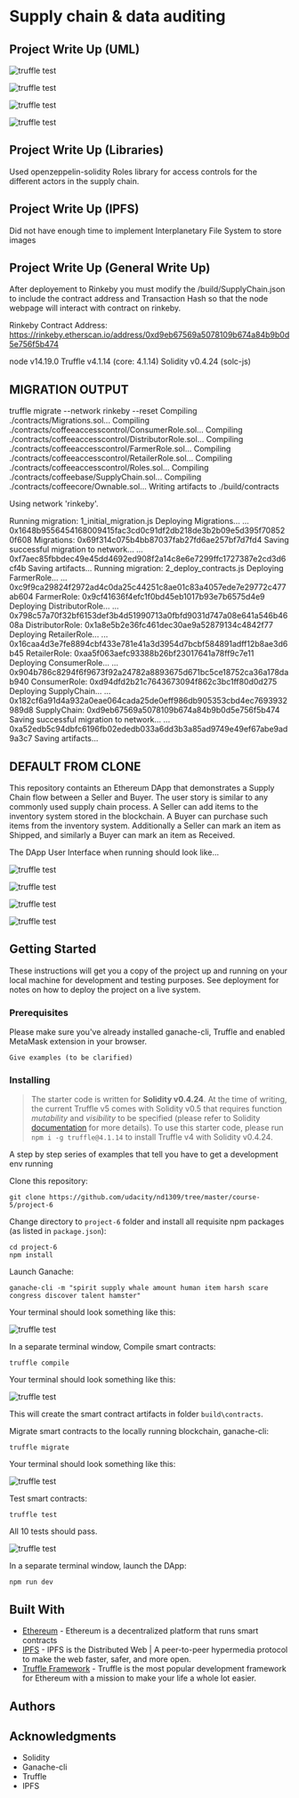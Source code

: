 # Supply chain & data auditing

## Project Write Up (UML)

![truffle test](images/ActivityDiagram.png)

![truffle test](images/SequenceDiagram.png)

![truffle test](images/StateDiagram.png)

![truffle test](images/DataModelDiagram.png)

## Project Write Up (Libraries)
Used openzeppelin-solidity Roles library for access controls for the different actors in the supply chain.

## Project Write Up (IPFS)
Did not have enough time to implement Interplanetary File System to store images

## Project Write Up (General Write Up)

After deployement to Rinkeby you must modify the /build/SupplyChain.json to include the contract address and Transaction Hash so that the node webpage will interact with contract on rinkeby.

Rinkeby Contract Address: https://rinkeby.etherscan.io/address/0xd9eb67569a5078109b674a84b9b0d5e756f5b474

node v14.19.0
Truffle v4.1.14 (core: 4.1.14)
Solidity v0.4.24 (solc-js)

## MIGRATION OUTPUT
truffle migrate --network rinkeby --reset
Compiling ./contracts/Migrations.sol...
Compiling ./contracts/coffeeaccesscontrol/ConsumerRole.sol...
Compiling ./contracts/coffeeaccesscontrol/DistributorRole.sol...
Compiling ./contracts/coffeeaccesscontrol/FarmerRole.sol...
Compiling ./contracts/coffeeaccesscontrol/RetailerRole.sol...
Compiling ./contracts/coffeeaccesscontrol/Roles.sol...
Compiling ./contracts/coffeebase/SupplyChain.sol...
Compiling ./contracts/coffeecore/Ownable.sol...
Writing artifacts to ./build/contracts

Using network 'rinkeby'.

Running migration: 1_initial_migration.js
  Deploying Migrations...
  ... 0x1648b9556454168009415fac3cd0c91df2db218de3b2b09e5d395f708520f608
  Migrations: 0x69f314c075b4bb87037fab27fd6ae257bf7d7fd4
Saving successful migration to network...
  ... 0xf7aec85fbbdec49e45dd4692ed908f2a14c8e6e7299ffc1727387e2cd3d6cf4b
Saving artifacts...
Running migration: 2_deploy_contracts.js
  Deploying FarmerRole...
  ... 0xc9f9ca29824f2972ad4c0da25c44251c8ae01c83a4057ede7e29772c477ab604
  FarmerRole: 0x9cf41636f4efc1f0bd45eb1017b93e7b6575d4e9
  Deploying DistributorRole...
  ... 0x798c57a70f32bf6153def3b4d51990713a0fbfd9031d747a08e641a546b4608a
  DistributorRole: 0x1a8e5b2e36fc461dec30ae9a52879134c4842f77
  Deploying RetailerRole...
  ... 0x16caa4d3e7fe8894cbf433e781e41a3d3954d7bcbf584891adff12b8ae3d6b45
  RetailerRole: 0xaa5f063aefc93388b26bf23017641a78ff9c7e11
  Deploying ConsumerRole...
  ... 0x904b786c8294f6f9673f92a24782a8893675d671bc5ce18752ca36a178dab940
  ConsumerRole: 0xd94dfd2b21c7643673094f862c3bc1ff80d0d275
  Deploying SupplyChain...
  ... 0x182cf6a91d4a932a0eae064cada25de0eff986db905353cbd4ec7693932989d8
  SupplyChain: 0xd9eb67569a5078109b674a84b9b0d5e756f5b474
Saving successful migration to network...
  ... 0xa52edb5c94dbfc6196fb02ededb033a6dd3b3a85ad9749e49ef67abe9ad9a3c7
Saving artifacts...

## DEFAULT FROM CLONE
This repository containts an Ethereum DApp that demonstrates a Supply Chain flow between a Seller and Buyer. The user story is similar to any commonly used supply chain process. A Seller can add items to the inventory system stored in the blockchain. A Buyer can purchase such items from the inventory system. Additionally a Seller can mark an item as Shipped, and similarly a Buyer can mark an item as Received.

The DApp User Interface when running should look like...

![truffle test](images/ftc_product_overview.png)

![truffle test](images/ftc_farm_details.png)

![truffle test](images/ftc_product_details.png)

![truffle test](images/ftc_transaction_history.png)


## Getting Started

These instructions will get you a copy of the project up and running on your local machine for development and testing purposes. See deployment for notes on how to deploy the project on a live system.

### Prerequisites

Please make sure you've already installed ganache-cli, Truffle and enabled MetaMask extension in your browser.

```
Give examples (to be clarified)
```

### Installing

> The starter code is written for **Solidity v0.4.24**. At the time of writing, the current Truffle v5 comes with Solidity v0.5 that requires function *mutability* and *visibility* to be specified (please refer to Solidity [documentation](https://docs.soliditylang.org/en/v0.5.0/050-breaking-changes.html) for more details). To use this starter code, please run `npm i -g truffle@4.1.14` to install Truffle v4 with Solidity v0.4.24. 

A step by step series of examples that tell you have to get a development env running

Clone this repository:

```
git clone https://github.com/udacity/nd1309/tree/master/course-5/project-6
```

Change directory to ```project-6``` folder and install all requisite npm packages (as listed in ```package.json```):

```
cd project-6
npm install
```

Launch Ganache:

```
ganache-cli -m "spirit supply whale amount human item harsh scare congress discover talent hamster"
```

Your terminal should look something like this:

![truffle test](images/ganache-cli.png)

In a separate terminal window, Compile smart contracts:

```
truffle compile
```

Your terminal should look something like this:

![truffle test](images/truffle_compile.png)

This will create the smart contract artifacts in folder ```build\contracts```.

Migrate smart contracts to the locally running blockchain, ganache-cli:

```
truffle migrate
```

Your terminal should look something like this:

![truffle test](images/truffle_migrate.png)

Test smart contracts:

```
truffle test
```

All 10 tests should pass.

![truffle test](images/truffle_test.png)

In a separate terminal window, launch the DApp:

```
npm run dev
```

## Built With

* [Ethereum](https://www.ethereum.org/) - Ethereum is a decentralized platform that runs smart contracts
* [IPFS](https://ipfs.io/) - IPFS is the Distributed Web | A peer-to-peer hypermedia protocol
to make the web faster, safer, and more open.
* [Truffle Framework](http://truffleframework.com/) - Truffle is the most popular development framework for Ethereum with a mission to make your life a whole lot easier.


## Authors


## Acknowledgments

* Solidity
* Ganache-cli
* Truffle
* IPFS
